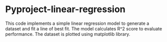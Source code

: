 # Pyproject-linear-regression
This code implements a simple linear regression model to generate a dataset and fit a line of best fit. The model calculates R^2 score to evaluate performance. The dataset is plotted using matplotlib library.
